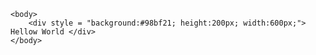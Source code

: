 <!DOCTYPE html>
<html>
	<head>
		<script src = "https://ajax.googleapis.com/ajax/libs/jquery/3.1.1/jquery.min.js"></script>
			<script>
				$(document).ready(function(){
					$("div").animate({fontSize: '100px'}, "slow");
				});
			</script>
	</head>
	
	<body>
		<div style = "background:#98bf21; height:200px; width:600px;"> Hellow World </div>
	</body>
</html>
